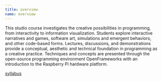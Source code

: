 ```yaml
---
title: overview
name: overview
---
```



This studio course investigates the creative possibilities in programming, from interactivity to information visualization. Students explore interactive narratives and games, software art, simulations and emergent behaviors, and other code-based forms. Lectures, discussions, and demonstrations provide a conceptual, aesthetic and technical foundation in programming as a creative practice. Techniques and concepts are presented through the open-source programming environment OpenFrameworks with an introduction to the Raspberry Pi hardware platform.

<p class="link"><a href="{{site.url}}/media/interactive-art-syllabus-fall-14.pdf" target="_blank">syllabus</a></p>
